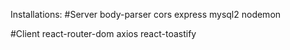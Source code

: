 Installations:
#Server
body-parser
cors
express
mysql2
nodemon

#Client
react-router-dom
axios
react-toastify